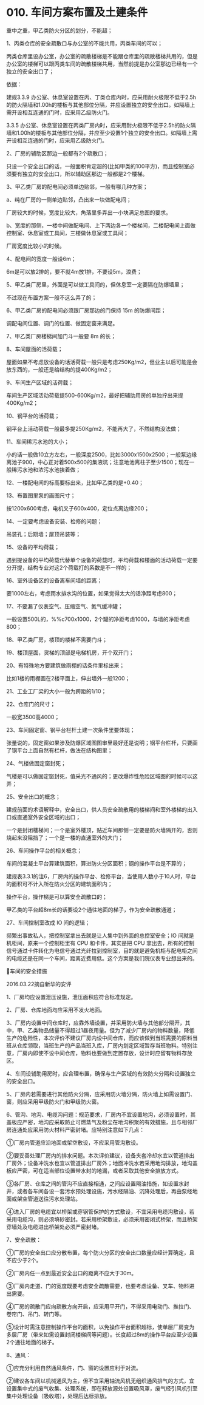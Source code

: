 # 010. 车间方案布置及土建条件
重中之重，甲乙类防火分区的划分，不能超；

1、丙类仓库的安全疏散口与办公室的不能共用，丙类车间的可以；

丙类仓库里设办公室，办公室的疏散楼梯是不能跟仓库里的疏散楼梯共用的，但是办公室的楼梯可以跟丙类车间的疏散楼梯共用，当然前提是办公室那边已经有一个独立的安全出口了；

依据：

建规3.3.9 办公室、休息室设置在丙、丁类仓库内时，应采用耐火极限不低于2.5h的防火隔墙和1.00h的楼板与其他部位分隔，并应设置独立的安全出口。如隔墙上需开设相互连通的门时，应采用乙级防火门。

3.3.5 办公室、休息室设置在丙类厂房内时，应采用耐火极限不低于2.5h的防火隔墙和1.00h的楼板与其他部位分隔，并应至少设置1个独立的安全出口。如隔墙上需开设相互连通的门时，应采用乙级防火门。

2、厂房的辅助区那边一般都有2个疏散口；

只设一个安全出口的话，一般面积肯定超的(比如甲类的100平方)，而且控制室必须要有独立的安全出口，所以辅助区那边一般都是2个楼梯。

3、甲乙类厂房的配电间必须单边贴邻，一般有哪几种方案；

a、纯在厂房的一侧单边贴邻，凸出来一块做配电间；

厂房较大的时候，宽度比较大，角落里多弄出一小块满足总图的要求。

b、宽度的那侧，一楼中间做配电间、上下两边各一个楼梯间，二楼配电间上面做控制室、休息室或工具间，三楼做休息室或工具间；

厂房宽度比较小的时候。

4、配电间的宽度一般设6m；

6m是可以放2排的，要不就4m放1排，不要设5m，浪费；

5、甲乙类厂房里，外面是可以做工具间的，但休息室一定要隔在防爆墙里；

不过现在布置方案一般不这么弄了的；

6、甲乙类厂房的配电间必须跟厂房那边的门保持 15m 的防爆间距；

调配电间位置、调门的位置、做固定窗来满足。

7、甲乙类厂房楼梯间加门斗一般要 8m 的长；

8、车间屋面的活荷载；

屋面如果不考虑放设备的话活荷载一般只是考虑250Kg/m2，但业主以后可能是会放东西的，一般还是给结构的提400Kg/m2；

9、车间生产区域的活荷载；

车间生产区域活动荷载提500-600Kg/m2，最好把辅助用房的单独拧出来提400Kg/m2；

10、钢平台的活荷载；

钢平台上活动荷载一般最多提250Kg/m2，不能再大了，不然结构没法做；

11、车间稀污水池的大小；

小的话一般做10立方左右，一般深度2500，比如3000x1500x2500；一般泵边缘离池子900，中心正对着500x500的集液坑；注意地池离柱子至少1500；现在一般稀污水池和浓污水池挨着做；

12、一楼配电间的标高要标出来，比如甲乙类的是+0.40；

13、布置图里泵的画图尺寸；

按1200x600考虑，电机叉子600x400，定位点离边缘200；

14、一定要考虑设备安装、检修的问题；

吊装孔；后期墙；屋顶吊装等；

15、设备的平均荷载；

遇到提设备的平均荷载代替单个设备的荷载时，平均荷载和楼面的活动荷载一定要分开提，结构专业对这2个荷载打的系数是不一样的；

16、室外设备区的设备离车间墙的距离；

要1000左右，考虑雨水排水沟的位置，如果觉得太大的话净距考虑800；

17、不要漏了仪表空气、压缩空气、氮气缓冲罐；

一般设置500L的，%%c700x1000，2个罐的净距考虑1000，与墙的净距考虑800；

18、甲乙类厂房，楼顶的楼梯不需要门斗；

19、楼顶屋面，货梯的顶部是电梯机房，开个双开门；

20、有特殊地方要建筑做雨棚的话条件里标出来；

比如1楼的雨棚画在2楼平面上，伸出墙外一般1200；

21、工业工厂梁的大小一般为跨距的1/10；

22、仓库门的尺寸；

一般宽3500高4000；

23、车间固定窗、钢平台栏杆土建一次条件里要体现；

张量说的，固定窗如果涉及防爆区域图图审里最好还是说明；钢平台栏杆，只要画了钢平台上面自然有栏杆，做法在结构图里；

24、气楼做固定窗封死；

气楼是可以做固定窗封死，值采光不通风的；更改爆炸性危险区域图的时候可以这弄；

25、安全出口的概念；

建规前面的术语解释中，安全出口，供人员安全疏散用的楼梯间和室外楼梯的出入口或直通室外安全区域的出口；

一个是封闭楼梯间；一个是室外楼顶，贴近车间那侧一定要是防火墙隔开的，否则烧起来没阻挡了；一个是一楼的直通室外的大门；

26、车间操作平台的相关概念；

车间的混凝土平台算建筑面积，算进防火分区面积；钢的操作平台是不算的；

建规表3.3.1的注6，厂房内的操作平台、检修平台，当使用人数小于10人时，平台的面积可不计入所在防火分区的建筑面积内；

操作平台，操作梯是可以算安全疏散口的；

甲乙类的平台超8m长的话要设2个通往地面的梯子，作为安全疏散通道；

27、车间控制室改成 IO 间的逻辑；

频繁出事故私人，把控制室拿出去就是让人集中到外面的总控室安全；IO 间就是机柜间，原来一个控制柜里有 CPU 和卡件，其实是把 CPU 拿出去，所有的控制信号通过卡件转化为电信号通过光纤拉到控制室，目的就是避免机柜与配电柜之间的电缆还是在同一个车间，距离近费用低。这个方案是我们院仪表专业想出来的。


车间的安全措施

2016.03.22摘自新华的安评

1、厂房均应设置泄压设施，泄压面积应符合标准规定。

2、厂房、仓库地面均应采用不发火地面。

3、厂房内设置中间仓库时，应靠外墙设置，并采用防火墙与其他部分隔开，其中，甲、乙类物品储量不得超过1昼夜用量。但为了减少厂房内的物料数量，降低生产的危险性，本次评价不建议厂房内设中间仓库，而应该做到当班需要的原料当班从仓库领取，当班生产的产品当班入库，厂房内划定区域暂存当班物料。特别注意，厂房内即使不设中间仓库，物料也要做到定置存放，设计时应留有物料存放区。

4、车间设辅助用房时，应合理布置，确保与生产区域的有效防火分隔和设置独立的安全出口。

5、厂房内若需要进行其他防火分隔，应采用防火墙分隔，防火墙上如需设置门、窗，则应采用甲级防火门和甲级防火窗。

6、管沟、地沟、电缆沟问题：规范要求，厂房内不宜设置地沟，必须设置时，其盖板应严密，地沟应采取防止可燃蒸气及粉尘在地沟积聚的有效措施，且与相邻厂房连通处应采用防火材料严密封堵。应特别注意如下几点：

①厂房内管道应沿地面或架空敷设，不应采用管沟敷设。

②要妥善处理厂房内的排水问题。本次评价建议，设备夹套冷却水宜以管道排出厂房外；设备冲洗水也宜以管道排出厂房外；地面冲洗水若采用地沟排放，地沟盖板应严密，可在适当部位设置带水封的地漏，或者采取其他安全排放方式。

③各厂房、仓库之间的管沟不应直接相通，之间应设置隔油措施，如设置水封井，或者各车间各设一套污水预处理设施，污水经隔油、沉降处理后，再由泵经地面或架空管道送往污水处理站。

④进入厂房的电缆宜以桥架或穿钢管保护的方式敷设，不宜采用电缆沟敷设，若采用电缆沟，则必须填砂密封。若采用桥架敷设，必须采用密闭式桥架，而且桥架穿墙处及电缆进出桥架处必须严密封堵。

7、安全疏散：

①厂房的安全出口应分散布置，每个防火分区的安全出口数量应经计算确定，且不应少于2个。

②厂房内任一点到最近安全出口的距离不应大于30m。

③厂房内走道、门的宽度既要考虑安全疏散需要，也要考虑设备、叉车、物料进出需要。

④厂房的疏散门应向疏散方向开启，应采用平开门，不得采用电动门、推拉门、卷帘门、吊门、转门等。

⑤设计时需注意控制操作平台的面积，以免操作平台面积超标，使单层厂房变为多层厂房（带来如需设置封闭楼梯间等问题）。长度超过8m的操作平台应至少设置2个通往地面的梯子。

8、通风：

①应充分利用自然通风条件，门、窗的设置应利于对流。

②建议各车间以机械通风为主，但不宜采用轴流风机无组织通风排气的方式，宜设置集中式的废气收集、处理系统，即在释放源处设置吸风罩，废气经引风机引至集中处理设备（吸收塔），处理后达标排放。




